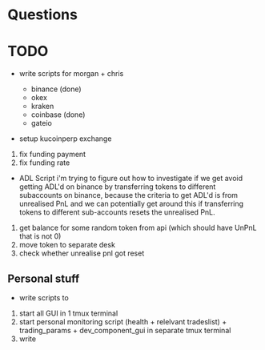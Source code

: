 # Questions


# TODO
- write scripts for morgan + chris
    - binance (done)
    - okex
    - kraken
    - coinbase (done)
    - gateio

- setup kucoinperp exchange
1. fix funding payment
2. fix funding rate

- ADL Script
i'm trying to figure out how to investigate if we get avoid getting ADL'd on binance by transferring tokens to different subaccounts on binance, because the criteria to get ADL'd is from unrealised PnL and we can potentially get around this if transferring tokens to different sub-accounts resets the unrealised PnL.

1. get balance for some random token from api (which should have UnPnL that is not 0)
2. move token to separate desk
3. check whether unrealise pnl got reset   

## Personal stuff
- write scripts to
1. start all GUI in 1 tmux terminal
2. start personal monitoring script (health + relelvant tradeslist) + trading_params + dev_component_gui in separate tmux terminal
3. write 
